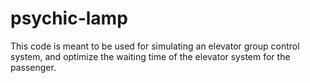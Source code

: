 # psychic-lamp

This code is meant to be used for simulating an elevator group control system, and optimize the waiting time of the elevator system for the passenger.

